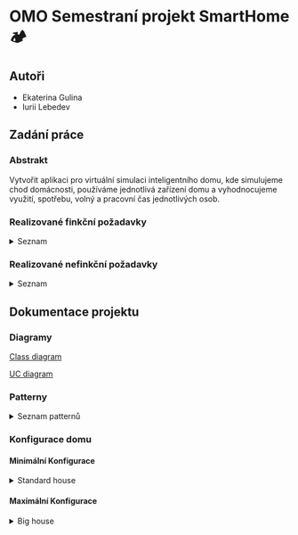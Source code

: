 # OMO Semestraní projekt SmartHome 🏕


## Autoři 
* Ekaterina Gulina
* Iurii Lebedev

## Zadání práce

### Abstrakt
Vytvořit aplikaci pro virtuální simulaci inteligentního domu, kde simulujeme chod domácnosti, používáme jednotlivá zařízení domu a vyhodnocujeme využití, spotřebu, volný a pracovní čas jednotlivých osob.

### Realizované finkční požadavky 
<details><summary> Seznam </summary>

- [x] F1. Entity se kterými pracujeme je dům, okenní žaluzie, patra v domu, senzory ruzného typu, zařízení, osoby, auto, kolo, domácí zvířáta.

- [x] F2. Jednotlivá zařízení v domu mají API na ovládání. Zařízení mají stav, který lze měnit pomocí API na jeho ovládání. Akce z API jsou použitelné podle stavu zařízení. 

- [x] F3. Spotřebiče mají svojí spotřebu elektřiny v aktivním stavu při použítí, idle stavu, vypnutém stavu.

- [x] F4. Jednotlivá zařízení mají API na sběr dat o tomto zařízení. O zařízeních sbíráme data jako spotřeba elektřiny.

- [x] F5. Jednotlivé osoby a zvířata mohou provádět aktivity, které mají nějaký efekt na zařízení nebo jinou osobu.

- [x] F6. Jednotlivá zařízení a osoby se v každém okamžiku vyskytují v jedné místnosti a náhodně generují eventy.

- [x] F7. Eventy jsou přebírány a odbavovány vhodnou osobou nebo zařízením. Např. porucha zařízení -> volá se táta, který může toto zařízení opravit atd.

- [x] F8. Vygenerování reportů ve složce GeneratedReports. Josu tam reporty Eventů, konfigurace domu a Resourse report za ruzná období.

- [x] F9. Při rozbití zařízení táta zkoumá dokumentaci k zařízení, která je přístupná jako proměnná přímo v zařízení a dotahuje se až, když je potřeba.
</details>

### Realizované nefinkční požadavky 
<details><summary> Seznam </summary>

- [x] Není požadována autentizace ani autorizace.

- [x] Aplikace běží v jedné JVM.

- [x] Metody a proměnné jsou dobře schované.

- [x] Reporty jsou generovány do textového souboru.

- [x] Konfigurace domu, zařízení a obyvatel domu je nahrávána z třídy Director.

</details>

## Dokumentace projektu

### Diagramy

[Class diagram](https://gitlab.fel.cvut.cz/lebediur/omo_smarthome_b221/-/blob/main/diagrams/SmarthomeClassDiagram(NEW).png)

[UC diagram](https://gitlab.fel.cvut.cz/lebediur/omo_smarthome_b221/-/blob/main/diagrams/uc.png)

### Patterny

<details><summary>Seznam patternů</summary>

- Factory method
    - Vytváření Creatures (persons & animals), Devices a Vehicles.

- Builder
    - Vytváření domu podle zvolené uživatelem konfigurace.

- Lazy loading
    - Dokumentace ke každému zařízení se nachází přímo v samotném zařízení, ale dotahuje se až, když je potřeba.

- Observer
    - U senzorů (pří nechodě Observer generuje SensorEvent), mashineState (přo změně stavu zařízení generuje MachineEvent) a pokojů (lidí se mohou přesunovat z pokoju do pokoju).

- Iterator
    - Používá se pro generování reportů pro zařízení.

- Singleton
    - Zajišťuje, že máme pouze jednou simulaci.

- State
    - Všechna zařízení a auta mají jeden ze 4 stavů: OnState (zařízení je zapnute), OffState (zařízení je vypnute), InUseState (zařízení se používá), BrokenState (zařízení je rozbité).

- Strategy
    - Lidí a zvířata mají chování.
</details>

### Konfigurace domu

#### Minimální Konfigurace
<details><summary>Standard house</summary>

2 patra, 7 pokojů, 6 člověk, 3 zvířátka.

- Floor 0
    - Garage
        - Auto
        - Bike
        - Motobike
        - Garage Doors
        - Smoke sensor

        - Father
    - Kitchen
    	- Blind window
		- Fridge
		- Dishwasher
		- Oven
		- Amimal feeder (automatic!)
		- Toaster
		- Coffee machine
		- Smoke sensor
		- Tempreture sensor

        - Mother
    
    - Living room
        - Aquarium (automatic)
		- Router
		- Blind window
		- TV
		- Robo vacuum cleaner
		- PlayStation
		- Conditioner
		- Smoke sensor

		- Grandfather
		- cat
		- fish
    
    - Bedroom for grandparents
        - Blind window
		- TV
		- Conditioner
		- Smoke sensor

		- Grandmother
- Floor 1
    - Bedroom for adults
		- Blind window
		- TV
		- Laptop
		- Conditioner
		- Smoke sensor

		- Dog
	- Bedroom for kids
		- Blind window
		- PC
		- Conditioner
		- Smoke sensor

		- Youngsister, oldersister
	- Bathroom
		- WashingMachine
		- Druer
		- Hairdryer
		- Humidity sensor
    
<details><summary>Seznam rodiny</summary>

- Mother
- Father
- Older daughter
- Young daughter
- Grandfather
- Grandmother
</details>

<details><summary>Seznam zvířat</summary>

- Cat
- Dog
- Golden fish
</details>
</details>

#### Maximální Konfigurace
<details><summary>Big house</summary>

3 patra, 8 pokojů, 6 člověk, 5 zvířátka.

- Floor 0
	- Garage 
		- Auto
		- Bike
		- Motobike
		- garage doors
		- Smoke sensor

		- Father
	- Kitchen
		- Blind window
		- Fridge
		- Dishwasher
		- Oven
		- Amimal feeder (automatic!)
		- Toaster
		- Coffee machine
		- Smoke sensor
		- Tempreture sensor

		- Mother
	- Living room
		- Aquarium (automatic)
		- Router
		- Blind window
		- TV
		- Robo vacuum cleaner
		- PlayStation
		- Conditioner
		- Smoke sensor

		- Grandmother 1
		- cat
		- fish
- Floor 1
	- Bedroom for adults
		- Blind window
		- TV
		- Laptop
		- Conditioner
		- Smoke sensor

		- dog
	- Bathroom
		- WashingMachine
		- Druer
		- Smoke sensor
		- Hairdryer
		- Humidity sensor
- Floor 2
	- Bedroom for kids
		- Blind window
		- PC
		- Conditioner
		- Smoke sensor

		- Younger and older sister
		- dog 2
	- Bedroom for grandparents
		- Blind window
		- TV
		- Conditioner
		- Smoke sensor

		- Grandmother 2
		- cat 2
	- Bathroom
		- Hairdryer
		- Humidity sensor

<details><summary>Seznam rodiny</summary>

- Mother
- Father
- Older daughter
- Young daughter
- Grandmother 2x
</details>

<details><summary>Seznam zvířat</summary>

- Cat 2x
- Dog 2x
- Golden fish
</details>
</details>
</details>

